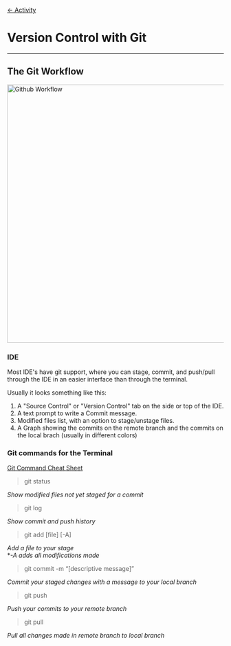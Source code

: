 <p align="left"><a href="ACTIVITY.md"> <- Activity </a> </p>

# Version Control with Git

---

## The Git Workflow
<img width="600" alt="Github Workflow" src="https://github.com/user-attachments/assets/55fa72c1-26a7-4a87-9ba5-0aac28b99e9e" />  

### IDE  

Most IDE's have git support, where you can stage, commit, and push/pull through the IDE in an easier interface than through the terminal.

Usually it looks something like this:

1. A "Source Control" or "Version Control" tab on the side or top of the IDE.
2. A text prompt to write a Commit message.
3. Modified files list, with an option to stage/unstage files.
4. A Graph showing the commits on the remote branch and the commits on the local brach (usually in different colors)

### Git commands for the Terminal     
[Git Command Cheat Sheet](https://education.github.com/git-cheat-sheet-education.pdf)  

> git status

*Show modified files not yet staged for a commit*  

> git log

*Show commit and push history*  

> git add [file] [-A]

*Add a file to your stage*  
\**-A adds all modifications made*

> git commit -m “[descriptive message]”

*Commit your staged changes with a message to your local branch*  

> git push 

*Push your commits to your remote branch*  

> git pull

*Pull all changes made in remote branch to local branch*  

